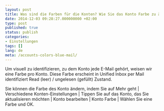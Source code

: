 ```yaml
---
layout: post
title: Was sind die Farben für die Konten? Wie Sie das Konto Farbe zu ändern?
date: 2014-12-03 09:28:27.000000000 +02:00
type: post
published: true
status: publish
categories:
- Einstellungen
tags: []
lang: de
meta: /accounts-colors-blue-mail/
---
```


Um visuell zu identifizieren, zu dem Konto jede E-Mail gehört, weisen wir eine Farbe pro Konto. Diese Farbe erscheint in Unified Inbox per Mail identifiziert Read (leer) / ungelesen (gefüllt) Zustand.

Sie können die Farbe des Konto ändern, indem Sie auf Mehr geht \| Verschiedene Konten-Einstellungen \| Tippen Sie auf das Konto, das Sie aktualisieren möchten \| Konto bearbeiten \| Konto Farbe \| Wählen Sie eine Farbe und OK.